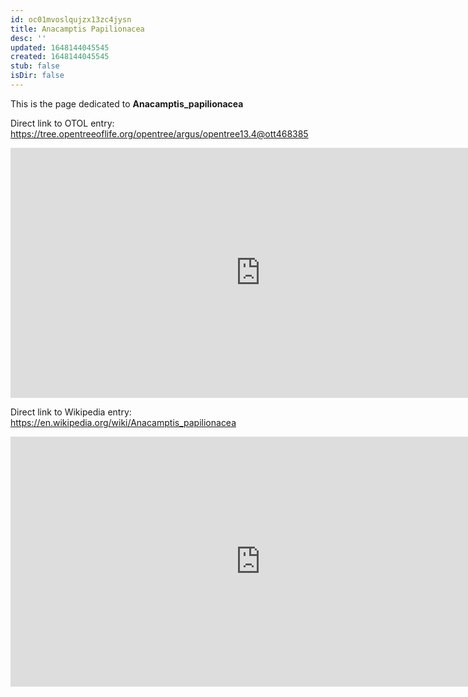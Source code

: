 ```yaml
---
id: oc01mvoslqujzx13zc4jysn
title: Anacamptis Papilionacea
desc: ''
updated: 1648144045545
created: 1648144045545
stub: false
isDir: false
---
```

This is the page dedicated to **Anacamptis_papilionacea**


Direct link to OTOL entry: https://tree.opentreeoflife.org/opentree/argus/opentree13.4@ott468385



<html>
    <body>
    <iframe src="https://tree.opentreeoflife.org/opentree/argus/opentree13.4@ott468385"
    width="800" height="400" frameborder="0" allowfullscreen> </iframe>
    </body>
</html>
    


Direct link to Wikipedia entry: https://en.wikipedia.org/wiki/Anacamptis_papilionacea



<html>
    <body>
    <iframe src="https://en.wikipedia.org/wiki/Anacamptis_papilionacea"
    width="800" height="400" frameborder="0" allowfullscreen> </iframe>
    </body>
</html>
    
